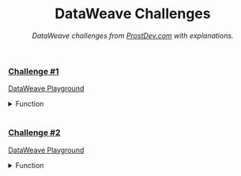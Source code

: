 <div align="center">

# DataWeave Challenges

 <p><i> DataWeave challenges from <a href="https://www.prostdev.com/">ProstDev.com</a> with explanations.</i></p>

</div>

<br>

### [Challenge #1](https://www.prostdev.com/post/dataweave-programming-challenge-1)

<a href="https://dataweave.mulesoft.com/learn/playground?projectMethod=GHRepo&repo=EduardaSRBastos%2Fdataweave-challenges&path=challenge-1">DataWeave Playground<a>

<details>
  <summary>Function</summary>

```dataweave
%dw 2.0
output application/json  
---
{
  "Highest Number": max(payload splitBy "\n\n" map ((item) -> sum(item splitBy "\n") as Number)),
  "Explanation": {
      "Split in the Empty Paragraph": payload splitBy "\n\n",
      "Split in Clean Arrays": payload splitBy "\n\n" map ((item) -> (item splitBy "\n")),
      "Sum Array Values": payload splitBy "\n\n" map ((item) -> sum(item splitBy "\n") as Number)
    }
}

```
</details>

<br>

### [Challenge #2](https://www.prostdev.com/post/dataweave-programming-challenge-2)

<a href="https://dataweave.mulesoft.com/learn/playground?projectMethod=GHRepo&repo=EduardaSRBastos%2Fdataweave-challenges&path=challenge-2">DataWeave Playground<a>

<details>
  <summary>Function</summary>

```dataweave
%dw 2.0
output application/json 

var firstCol = payload splitBy "\n" map (item) -> (item splitBy " ")[0]
var secondCol = payload splitBy "\n" map (item) -> (item splitBy " ")[1]
---
{
  "Total Points": sum(firstCol map ((item, index) -> 
            if (item == secondCol[index])
              3
            else if ((item == "R" and secondCol[index] == "P") 
              or (item == "P" and secondCol[index] == "S")  
              or (item == "S" and secondCol[index] == "R"))
              6
            else
              0)),
  "Explanation": {
      "1º Column": payload splitBy "\n" map (item) -> (item splitBy " ")[0],
      "2º Column": payload splitBy "\n" map (item) -> (item splitBy " ")[1],
      "Counting Points": firstCol map ((item, index) -> 
              if (item == secondCol[index])
                3
              else if ((item == "R" and secondCol[index] == "P") 
                or (item == "P" and secondCol[index] == "S")  
                or (item == "S" and secondCol[index] == "R"))
                6
               else
                0)
    }
}
```
</details>
